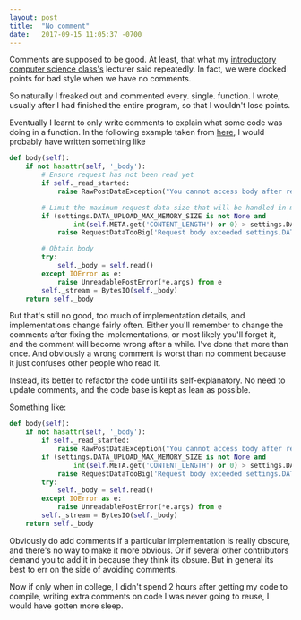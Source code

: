 ```yaml
---
layout: post
title:  "No comment"
date:   2017-09-15 11:05:37 -0700
---
```


Comments are supposed to be good.
At least, that what my [introductory computer science class's](http://web.stanford.edu/class/cs106a/)
lecturer said repeatedly.
In fact, we were docked points for bad style when we have no comments.

So naturally I freaked out and commented every. single. function. I wrote,
usually after I had finished the entire program,
so that I wouldn't lose points.

Eventually I learnt to only write comments to 
explain what some code was doing in a function.
In the following example taken from [here](https://github.com/django/django), 
I would probably have written something like

```python
def body(self):
    if not hasattr(self, '_body'):
        # Ensure request has not been read yet
        if self._read_started:
            raise RawPostDataException("You cannot access body after reading from request's data stream")

        # Limit the maximum request data size that will be handled in-memory.
        if (settings.DATA_UPLOAD_MAX_MEMORY_SIZE is not None and
                int(self.META.get('CONTENT_LENGTH') or 0) > settings.DATA_UPLOAD_MAX_MEMORY_SIZE):
            raise RequestDataTooBig('Request body exceeded settings.DATA_UPLOAD_MAX_MEMORY_SIZE.')

        # Obtain body
        try:
            self._body = self.read()
        except IOError as e:
            raise UnreadablePostError(*e.args) from e
        self._stream = BytesIO(self._body)
    return self._body
```

But that's still no good, too much of implementation details,
and implementations change fairly often.
Either you'll remember to change the comments after fixing the implementations,
or most likely you'll forget it, and the comment will become wrong after a while.
I've done that more than once.
And obviously a wrong comment is worst than no comment because it just confuses
other people who read it.


Instead, its better to refactor the code until its self-explanatory.
No need to update comments, and the code base is kept as lean as possible.

Something like:
```python
def body(self):
    if not hasattr(self, '_body'):
        if self._read_started:
            raise RawPostDataException("You cannot access body after reading from request's data stream")
        if (settings.DATA_UPLOAD_MAX_MEMORY_SIZE is not None and
                int(self.META.get('CONTENT_LENGTH') or 0) > settings.DATA_UPLOAD_MAX_MEMORY_SIZE):
            raise RequestDataTooBig('Request body exceeded settings.DATA_UPLOAD_MAX_MEMORY_SIZE.')
        try:
            self._body = self.read()
        except IOError as e:
            raise UnreadablePostError(*e.args) from e
        self._stream = BytesIO(self._body)
    return self._body
```

Obviously do add comments if a particular implementation is really obscure,
and there's no way to make it more obvious. 
Or if several other contributors demand you to add it in because they think its obsure.
But in general its best to err on the side of avoiding comments.

Now if only when in college,
I didn't spend 2 hours after getting my code to compile, 
writing extra comments on code I was never going to reuse,
I would have gotten more sleep.





